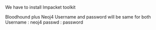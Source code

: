 We have to install 
Impacket toolkit 

Bloodhound plus Neoj4
Username and password will be same for both 
Username : neoj4
passwd : password 



